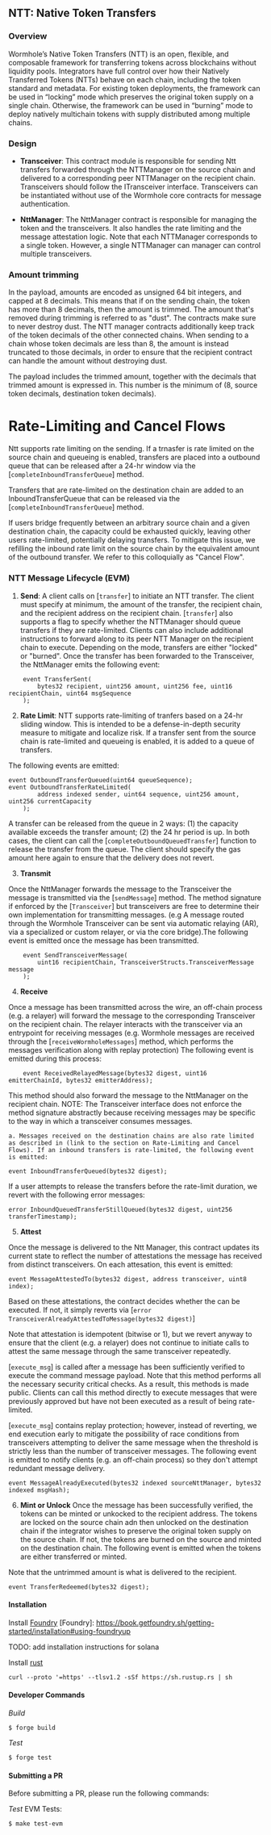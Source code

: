 ## NTT: Native Token Transfers

### Overview

Wormhole’s Native Token Transfers (NTT) is an open, flexible, and composable framework for transferring tokens across blockchains without liquidity pools. Integrators have full control over how their Natively Transferred Tokens (NTTs) behave on each chain, including the token standard and metadata. For existing token deployments, the framework can be used in “locking” mode which preserves the original token supply on a single chain. Otherwise, the framework can be used in “burning” mode to deploy natively multichain tokens with supply distributed among multiple chains.

### Design
 - **Transceiver**: This contract module is responsible for sending Ntt transfers forwarded through the NTTManager on the source chain and delivered to a corresponding peer NTTManager on the recipient chain. Transceivers should follow the ITransceiver interface. Transceivers can be instantiated without use of the Wormhole core contracts for message authentication.

 - **NttManager**: The NttManager contract is responsible for managing the token and the transceivers. It also handles the rate limiting and the message attestation logic. Note that each NTTManager corresponds to a single token. However, a single NTTManager can manager can control multiple transceivers.

### Amount trimming

In the payload, amounts are encoded as unsigned 64 bit integers, and capped at 8 decimals.
This means that if on the sending chain, the token has more than 8 decimals, then the amount is trimmed.
The amount that's removed during trimming is referred to as "dust". The contracts make sure to never destroy dust.
The NTT manager contracts additionally keep track of the token decimals of the other connected chains. When sending to a chain whose token decimals are less than 8, the amount is instead truncated to those decimals, in order to ensure that the recipient contract can handle the amount without destroying dust.

The payload includes the trimmed amount, together with the decimals that trimmed amount is expressed in. This number is the minimum of (8, source token decimals, destination token decimals).

# Rate-Limiting and Cancel Flows

Ntt supports rate limiting on the sending. If a trnasfer is rate limited on the source chain and queueing is enabled, transfers are placed into a outbound queue that can be released after a 24-hr window via the [`completeInboundTransferQueue`] method.

Transfers that are rate-limited on the destination chain are added to an InboundTransferQueue that can be released via the [`completeInboundTransferQueue`] method.

If users bridge frequently between an arbitrary source chain and a given destination chain, the capacity could be exhausted quickly, leaving other users rate-limited, potentially delaying transfers. To mitigate this issue, we refilling the inbound rate limit on the source chain by the  equivalent amount of the outbound transfer. We refer to this colloquially as "Cancel Flow".

### NTT Message Lifecycle (EVM)

1. **Send**: A client calls on [`transfer`] to initiate an NTT transfer. The client must specify at minimum, the amount of the transfer, the recipient chain, and the recipient address on the recipient chain. [`transfer`] also supports a flag to specify whether the NTTManager should queue transfers if they are rate-limited. Clients can also include additional instructions to forward along to its peer NTT Manager on the recipient chain to execute. Depending on the mode, transfers are either "locked" or "burned". Once the transfer has been forwarded to the Transceiver, the NttManager emits the following event:

``` solidity
    event TransferSent(
        bytes32 recipient, uint256 amount, uint256 fee, uint16 recipientChain, uint64 msgSequence
    );
```

2. **Rate Limit**: NTT supports rate-limiting of tranfers based on a 24-hr sliding window. This is intended to be a defense-in-depth security measure to mitigate and localize risk.
If a transfer sent from the source chain is rate-limited and queueing is enabled, it is added to a queue of transfers.

The following events are emitted:
``` solidity
event OutboundTransferQueued(uint64 queueSequence);
event OutboundTransferRateLimited(
        address indexed sender, uint64 sequence, uint256 amount, uint256 currentCapacity
    );
```
A transfer can be released from the queue in 2 ways: (1) the capacity available exceeds the transfer amount; (2) the 24 hr period is up. In both cases, the client can call the [`completeOutboundQueuedTransfer`] function to release the transfer from the queue. The client should specify the gas amount here again to ensure that the delivery does not revert.

3. **Transmit**

Once the NttManager forwards the message to the Transceiver the message is transmitted via the [`sendMessage`] method. The method signature if enforced by the [`Transceiver`] but transceivers are free to determine their own implementation for transmitting messages.
(e.g A message routed through the Wormhole Transceiver can be sent via automatic relaying (AR), via a specialized or custom relayer, or via the core bridge).The following event is emitted once the message has been transmitted.
``` solidity
    event SendTransceiverMessage(
        uint16 recipientChain, TransceiverStructs.TransceiverMessage message
    );
```
4. **Receive**

Once a message has been transmitted across the wire, an off-chain process (e.g. a relayer) will forward the message to the corresponding Transceiver on the recipient chain. The relayer interacts with the transceiver via an entrypoint for receiving messages (e.g. Wormhole messages are received through the [`receiveWormholeMessages`] method, which performs the messages verification along with replay protection)
The following event is emitted during this process:
``` solidity
    event ReceivedRelayedMessage(bytes32 digest, uint16 emitterChainId, bytes32 emitterAddress);
```
This method should also forward the message to the NttManager on the recipient chain.
NOTE: The Transceiver interface does not enforce the method signature abstractly because receiving messages may be specific to the way in which a transceiver consumes messages.

    a. Messages received on the destination chains are also rate limited as described in (link to the section on Rate-Limiting and Cancel Flows). If an inbound transfers is rate-limited, the following event is emitted:

``` solidity
event InboundTransferQueued(bytes32 digest);
```

If a user attempts to release the transfers before the rate-limit duration, we revert with the following error messages:

``` solidity
error InboundQueuedTransferStillQueued(bytes32 digest, uint256 transferTimestamp);
```

5. **Attest**

Once the message is delivered to the Ntt Manager, this contract updates its current state to reflect the number of attestations
the message has received from distinct transceivers.
On each attesation, this event is emitted:

``` solidity
event MessageAttestedTo(bytes32 digest, address transceiver, uint8 index);
```

Based on these attestations, the contract decides whether the can be executed.
If not, it simply reverts via [`error TransceiverAlreadyAttestedToMessage(bytes32 digest)`]

Note that attestation is idempotent (bitwise or 1), but we revert anyway to ensure that the client (e.g. a relayer)
does not continue to initiate calls to attest the same message through the same transceiver repeatedly.

[`execute_msg`] is called after a message has been sufficiently verified to execute the command message payload.
Note that this method performs all the necessary security critical checks. As a result, this methods is made public.
Clients can call this method directly to execute messages that were previously approved but have not been executed as a result of
being rate-limited.

[`execute_msg`] contains replay protection; however, instead of reverting, we end execution early to mitigate the possibility of race conditions from transceivers
attempting to deliver the same message when the threshold is strictly less than the number of transceiver messages.
The following event is emitted to notify clients (e.g. an off-chain process) so they don't attempt
redundant message delivery.

```solidity
event MessageAlreadyExecuted(bytes32 indexed sourceNttManager, bytes32 indexed msgHash);
```

6. **Mint or Unlock**
Once the message has been successfully verified, the tokens can be minted or unkocked to the recipient address. The tokens are locked on the source chain adn then unlocked on the destination chain if the integrator wishes to preserve the original token supply on the source chain. If not, the tokens are burned on the source and minted on the destination chain. The following event is emitted when the tokens are either transferred or minted.

Note that the untrimmed amount is what is delivered to the recipient.

```solidity
event TransferRedeemed(bytes32 digest);
```

#### Installation

Install [Foundry](https://book.getfoundry.sh/getting-started/installation)
[Foundry]: https://book.getfoundry.sh/getting-started/installation#using-foundryup

TODO: add installation instructions for solana

Install [rust](https://doc.rust-lang.org/book/ch01-01-installation.html)
```
curl --proto '=https' --tlsv1.2 -sSf https://sh.rustup.rs | sh
```

#### Developer Commands

_Build_

```
$ forge build
```

_Test_

```
$ forge test
```


#### Submitting a PR

Before submitting a PR, please run the following commands:

_Test_
EVM Tests:
```
$ make test-evm
```
